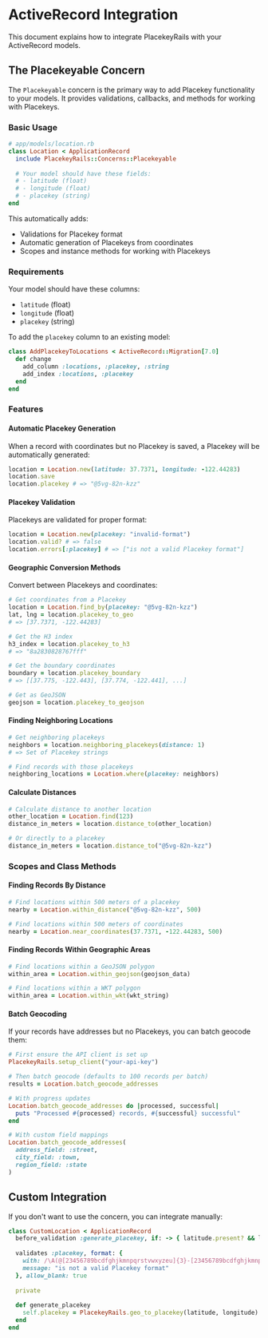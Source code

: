 # ActiveRecord Integration

This document explains how to integrate PlacekeyRails with your ActiveRecord models.

## The Placekeyable Concern

The `Placekeyable` concern is the primary way to add Placekey functionality to your models. It provides validations, callbacks, and methods for working with Placekeys.

### Basic Usage

```ruby
# app/models/location.rb
class Location < ApplicationRecord
  include PlacekeyRails::Concerns::Placekeyable
  
  # Your model should have these fields:
  # - latitude (float)
  # - longitude (float)
  # - placekey (string)
end
```

This automatically adds:
- Validations for Placekey format
- Automatic generation of Placekeys from coordinates
- Scopes and instance methods for working with Placekeys

### Requirements

Your model should have these columns:
- `latitude` (float)
- `longitude` (float)
- `placekey` (string)

To add the `placekey` column to an existing model:

```ruby
class AddPlacekeyToLocations < ActiveRecord::Migration[7.0]
  def change
    add_column :locations, :placekey, :string
    add_index :locations, :placekey
  end
end
```

### Features

#### Automatic Placekey Generation

When a record with coordinates but no Placekey is saved, a Placekey will be automatically generated:

```ruby
location = Location.new(latitude: 37.7371, longitude: -122.44283)
location.save
location.placekey # => "@5vg-82n-kzz"
```

#### Placekey Validation

Placekeys are validated for proper format:

```ruby
location = Location.new(placekey: "invalid-format")
location.valid? # => false
location.errors[:placekey] # => ["is not a valid Placekey format"]
```

#### Geographic Conversion Methods

Convert between Placekeys and coordinates:

```ruby
# Get coordinates from a Placekey
location = Location.find_by(placekey: "@5vg-82n-kzz")
lat, lng = location.placekey_to_geo
# => [37.7371, -122.44283]

# Get the H3 index
h3_index = location.placekey_to_h3
# => "8a2830828767fff"

# Get the boundary coordinates
boundary = location.placekey_boundary
# => [[37.775, -122.443], [37.774, -122.441], ...]

# Get as GeoJSON
geojson = location.placekey_to_geojson
```

#### Finding Neighboring Locations

```ruby
# Get neighboring placekeys
neighbors = location.neighboring_placekeys(distance: 1)
# => Set of Placekey strings

# Find records with those placekeys
neighboring_locations = Location.where(placekey: neighbors)
```

#### Calculate Distances

```ruby
# Calculate distance to another location
other_location = Location.find(123)
distance_in_meters = location.distance_to(other_location)

# Or directly to a placekey
distance_in_meters = location.distance_to("@5vg-82n-kzz")
```

### Scopes and Class Methods

#### Finding Records By Distance

```ruby
# Find locations within 500 meters of a placekey
nearby = Location.within_distance("@5vg-82n-kzz", 500)

# Find locations within 500 meters of coordinates
nearby = Location.near_coordinates(37.7371, -122.44283, 500)
```

#### Finding Records Within Geographic Areas

```ruby
# Find locations within a GeoJSON polygon
within_area = Location.within_geojson(geojson_data)

# Find locations within a WKT polygon
within_area = Location.within_wkt(wkt_string)
```

#### Batch Geocoding

If your records have addresses but no Placekeys, you can batch geocode them:

```ruby
# First ensure the API client is set up
PlacekeyRails.setup_client("your-api-key")

# Then batch geocode (defaults to 100 records per batch)
results = Location.batch_geocode_addresses

# With progress updates
Location.batch_geocode_addresses do |processed, successful|
  puts "Processed #{processed} records, #{successful} successful"
end

# With custom field mappings
Location.batch_geocode_addresses(
  address_field: :street,
  city_field: :town,
  region_field: :state
)
```

## Custom Integration

If you don't want to use the concern, you can integrate manually:

```ruby
class CustomLocation < ApplicationRecord
  before_validation :generate_placekey, if: -> { latitude.present? && longitude.present? && placekey.blank? }
  
  validates :placekey, format: { 
    with: /\A(@[23456789bcdfghjkmnpqrstvwxyzeu]{3}-[23456789bcdfghjkmnpqrstvwxyzeu]{3}-[23456789bcdfghjkmnpqrstvwxyzeu]{3}|[23456789bcdfghjkmnpqrstvwxyz]+-[23456789bcdfghjkmnpqrstvwxyz]+@[23456789bcdfghjkmnpqrstvwxyzeu]{3}-[23456789bcdfghjkmnpqrstvwxyzeu]{3}-[23456789bcdfghjkmnpqrstvwxyzeu]{3})\z/,
    message: "is not a valid Placekey format"
  }, allow_blank: true
  
  private
  
  def generate_placekey
    self.placekey = PlacekeyRails.geo_to_placekey(latitude, longitude)
  end
end
```
